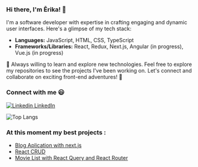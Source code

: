 ### Hi there, I'm Ērika! 👋

I'm a software developer with expertise in crafting engaging and dynamic user interfaces. Here's a glimpse of my tech stack:

- **Languages:** JavaScript, HTML, CSS, TypeScript
- **Frameworks/Libraries:** React, Redux, Next.js, Angular (in progress), Vue.js (in progress)

🚀 Always willing to learn and explore new technologies.
Feel free to explore my repositories to see the projects I've been working on. Let's connect and collaborate on exciting front-end adventures! 🌟

### Connect with me 😃

[![Linkedin](https://i.stack.imgur.com/gVE0j.png) LinkedIn](https://www.linkedin.com/in/erikaskubida/)

![Top Langs](https://github-readme-stats.vercel.app/api/top-langs/?username=jevrika&layout=compact&theme=transparent)

### At this moment my best projects : 
 - [Blog Aplication with next.js](https://github.com/jevrika/Next.js-Blog-Application)
 - [React CRUD](https://github.com/jevrika/React-CRUD)
 - [Movie List with React Query and React Router](https://github.com/jevrika/Movies-list---React-Query-React-router) 


